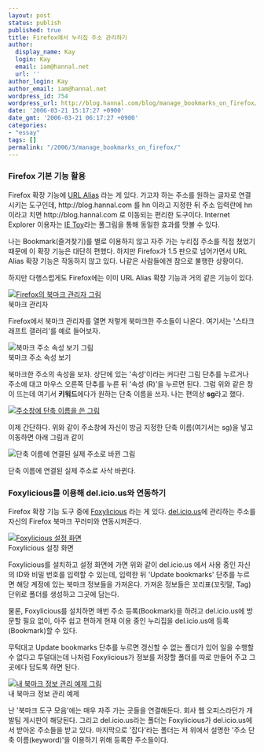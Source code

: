 ```yaml
---
layout: post
status: publish
published: true
title: Firefox에서 누리집 주소 관리하기
author:
  display_name: Kay
  login: Kay
  email: iam@hannal.net
  url: ''
author_login: Kay
author_email: iam@hannal.net
wordpress_id: 754
wordpress_url: http://blog.hannal.com/blog/manage_bookmarks_on_firefox/
date: '2006-03-21 15:17:27 +0900'
date_gmt: '2006-03-21 06:17:27 +0900'
categories:
- "essay"
tags: []
permalink: "/2006/3/manage_bookmarks_on_firefox/"
---
```

<h3>Firefox 기본 기능 활용</h3>
<p>Firefox 확장 기능에 <a href="https://addons.mozilla.org/extensions/moreinfo.php?id=708&application=firefox">URL Alias</a> 라는 게 있다. 가고자 하는 주소를 원하는 글자로 연결시키는 도구인데, http://blog.hannal.com 를 hn 이라고 지정한 뒤 주소 입력란에 hn이라고 치면 http://blog.hannal.com 로 이동되는 편리한 도구이다. Internet Explorer 이용자는 <a href="http://www.ietoy.net">IE Toy</a>라는 풀그림을 통해 동일한 효과를 맛볼 수 있다.</p>
<p>나는 Bookmark(즐겨찾기)를 별로 이용하지 않고 자주 가는 누리집 주소를 직접 쳤었기 때문에 이 확장 기능은 대단히 편했다. 하지만 Firefox가 1.5 판으로 넘어가면서 URL Alias 확장 기능은 작동하지 않고 있다. 나같은 사람들에겐 참으로 불행한 상황이다.</p>
<p>하지만 다행스럽게도 Firefox에는 이미 URL Alias 확장 기능과 거의 같은 기능이 있다.</p>
<p class="centerphoto"><a href="http://blog.hannal.com/wp-content/old_uploads/ffbookmark_urlalias_01.png" rel="lightbox"><img src="http://blog.hannal.com/wp-content/old_uploads/ffbookmark_urlalias_01.png" alt="Firefox의 북마크 관리자 그림" /></a><br />
북마크 관리자</p>
<p>Firefox에서 북마크 관리자를 열면 저렇게 북마크한 주소들이 나온다. 여기서는 '스타크래프트 갤러리'를 예로 들어보자.</p>
<p class="centerphoto"><img src="http://blog.hannal.com/wp-content/old_uploads/ffbookmark_urlalias_02.png" alt="북마크 주소 속성 보기 그림" /><br />
북마크 주소 속성 보기</p>
<p>북마크한 주소의 속성을 보자. 상단에 있는 '속성'이라는 커다란 그림 단추를 누르거나 주소에 대고 마우스 오른쪽 단추를 누른 뒤 '속성 (R)'을 누르면 된다. 그럼 위와 같은 창이 뜨는데 여기서 <strong>키워드</strong>에다가 원하는 단축 이름을 쓰자. 나는 편의상 <strong>sg</strong>라고 했다.</p>
<p class="centerphoto"><a href="http://blog.hannal.com/wp-content/old_uploads/ffbookmark_urlalias_03.png" rel="lightbox"><img src="http://blog.hannal.com/wp-content/old_uploads/ffbookmark_urlalias_03.png" alt="주소창에 단축 이름을 쓴 그림" /></a></p>
<p>이제 간단하다. 위와 같이 주소창에 자신이 방금 지정한 단축 이름(여기서는 sg)을 넣고 이동하면 아래 그림과 같이</p>
<p class="centerphoto"><img src="http://blog.hannal.com/wp-content/old_uploads/ffbookmark_urlalias_04.png" alt="단축 이름에 연결된 실제 주소로 바뀐 그림" /></p>
<p>단축 이름에 연결된 실제 주소로 사삭 바뀐다.</p>
<h3>Foxylicious를 이용해 del.icio.us와 연동하기</h3>
<p>Firefox 확장 기능 도구 중에 <a href="https://addons.mozilla.org/extensions/moreinfo.php?id=342&application=firefox">Foxylicious</a> 라는 게 있다. <a href="http://del.icio.us">del.icio.us</a>에 관리하는 주소를 자신의 Firefox 북마크 꾸러미와 연동시켜준다.</p>
<p class="centerphoto"><a href="http://blog.hannal.com/wp-content/old_uploads/ffbookmark_foxy_01.png" rel="lightbox"><img src="http://blog.hannal.com/wp-content/old_uploads/ffbookmark_foxy_01.png" alt="Foxylicious 설정 화면" /></a><br />
Foxylicious 설정 화면</p>
<p>Foxylicious를 설치하고 설정 화면에 가면 위와 같이 del.icio.us 에서 사용 중인 자신의 ID와 비밀 번호를 입력할 수 있는데, 입력한 뒤 'Update bookmarks' 단추를 누르면 해당 계정에 있는 북마크 정보들을 가져온다. 가져온 정보들은 꼬리표(꼬릿말, Tag) 단위로 폴더를 생성하고 그곳에 담는다.</p>
<p>물론, Foxylicious를 설치하면 매번 주소 등록(Bookmark)을 하려고 del.icio.us에 방문할 필요 없이, 아주 쉽고 편하게 현재 이용 중인 누리집을 del.icio.us에 등록(Bookmark)할 수 있다.</p>
<p>무턱대고 Update bookmarks 단추를 누르면 갱신할 수 없는 폴더가 있어 일을 수행할 수 없다고 투덜대는데 나처럼 Foxylicious가 정보를 저장할 폴더를 따로 만들어 주고 그곳에다 담도록 하면 된다.</p>
<p class="centerphoto"><a href="http://blog.hannal.com/wp-content/old_uploads/ffbookmark_foxy_02.png" rel="lightbox"><img src="http://blog.hannal.com/wp-content/old_uploads/ffbookmark_foxy_02.png" alt="내 북마크 정보 관리 예제 그림" /></a><br />
내 북마크 정보 관리 예제</p>
<p>난 '북마크 도구 모음'에는 매우 자주 가는 곳들을 연결해둔다. 회사 웹 오피스라던가 개발팀 게시판이 해당된다. 그리고 del.icio.us라는 폴더는 Foxylicious가 del.icio.us에서 받아온 주소들을 받고 있다. 마지막으로 '잡다'라는 폴더는 저 위에서 설명한 '주소 단축 이름(keyword)'을 이용하기 위해 등록한 주소들이다.</p>
